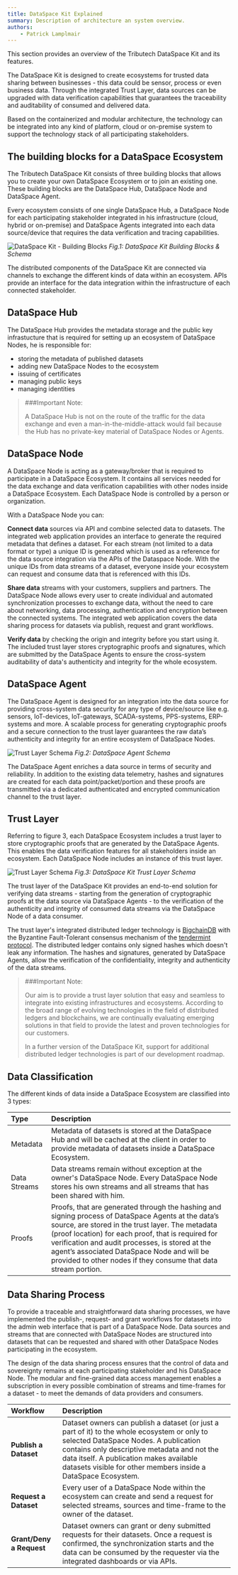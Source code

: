 ```yaml
---
title: DataSpace Kit Explained
summary: Description of architecture an system overview.
authors:
    - Patrick Lamplmair
---
```


This section provides an overview of the Tributech DataSpace Kit and its features.

The DataSpace Kit is designed to create ecosystems for trusted data sharing between businesses - this data could be sensor, process or even business data. Through the integrated Trust Layer, data sources can be upgraded with data verification capabilities that guarantees the traceability and auditability of consumed and delivered data.

Based on the containerized and modular architecture, the technology can be integrated into any kind of platform, cloud or on-premise system to support the technology stack of all participating stakeholders.

## The building blocks for a DataSpace Ecosystem

The Tributech DataSpace Kit consists of three building blocks that allows you to create your own DataSpace Ecosystem or to join an existing one. These building blocks are the DataSpace Hub, DataSpace Node and DataSpace Agent.

Every ecosystem consists of one single DataSpace Hub, a DataSpace Node for each participating stakeholder integrated in his infrastructure (cloud, hybrid or on-premise) and DataSpace Agents integrated into  each data source/device that requires the data verification and tracing capabilities.

![DataSpace Kit - Building Blocks](img/dataspace-kit-schema.png)
*Fig.1: DataSpace Kit Building Blocks & Schema*

The distributed components of the DataSpace Kit are connected via channels to exchange the different kinds of data within an ecosystem. APIs provide an interface for the data integration within the infrastructure of each connected stakeholder.

## DataSpace Hub

The DataSpace Hub provides the metadata storage and the public key infrastucture that is required for setting up an ecosystem of DataSpace Nodes, he is responsible for:

- storing the metadata of published datasets
- adding new DataSpace Nodes to the ecosystem
- issuing of certificates
- managing public keys
- managing identities

>###Important Note:
>
>A DataSpace Hub is not on the route of the traffic for the data exchange and even a man-in-the-middle-attack would fail because the Hub has no private-key material of DataSpace Nodes or Agents.

## DataSpace Node

A DataSpace Node is acting as a gateway/broker that is required to participate in a DataSpace Ecosystem. It contains all services needed for the data exchange and data verification capabilities with other nodes inside a DataSpace Ecosystem. Each DataSpace Node is controlled by a person or organization.

With a DataSpace Node you can:

**Connect data** sources via API and combine selected data to datasets. The integrated web application provides an interface to generate the required metadata that defines a dataset. For each stream (not limited to a data format or type) a unique ID is generated which is used as a reference for the data source integration via the APIs of the Dataspace Node. With the unique IDs from data streams of a dataset, everyone inside your ecosystem can request and consume data that is referenced with this IDs.

**Share data** streams with your customers, suppliers and partners. The DataSpace Node allows every user to create individual and automated synchronization processes to exchange data, without the need to care about networking, data processing, authentication and encryption between the connected systems. The integrated web application covers the data sharing process for datasets via publish, request and grant workflows.

**Verify data** by checking the origin and integrity before you start using it. The included trust layer stores cryptographic proofs and signatures, which are submitted by the DataSpace Agents to ensure the cross-system auditability of data's authenticity and integrity for the whole ecosystem.

## DataSpace Agent

The DataSpace Agent is designed for an integration into the data source for providing cross-system data security for any type of device/source like e.g. sensors, IoT-devices, IoT-gateways, SCADA-systems, PPS-systems, ERP-systems and more. A scalable process for generating cryptographic proofs and a secure connection to the trust layer guarantees the raw data’s authenticity and integrity for an entire ecosystem of DataSpace Nodes.

![Trust Layer Schema](img/dataspace-agent-schema.png)
*Fig.2: DataSpace Agent Schema*

The DataSpace Agent enriches a data source in terms of security and reliability. In addition to the existing data telemetry, hashes and signatures are created for each data point/packet/portion and these proofs are transmitted via a dedicated authenticated and encrypted communication channel to the trust layer.

## Trust Layer

Referring to figure 3, each DataSpace Ecosystem includes a trust layer to store cryptographic proofs that are generated by the DataSpace Agents. This enables the data verification features for all stakeholders inside an ecosystem. Each DataSpace Node includes an instance of this trust layer.

![Trust Layer Schema](img/trust-layer-schema.png)
*Fig.3: DataSpace Kit Trust Layer Schema*

The trust layer of the DataSpace Kit provides an end-to-end solution for verifying data streams - starting from the generation of cryptographic proofs at the data source via DataSpace Agents - to the verification of the authenticity and integrity of consumed data streams via the DataSpace Node of a data consumer.

The trust layer's integrated distributed ledger technology is <a href="https://www.bigchaindb.com/" target="_blank">BigchainDB</a> with the Byzantine Fault-Tolerant consensus mechanism of the <a href="https://tendermint.com/" target="_blank">tendermint protocol</a>. The distributed ledger contains only signed hashes which doesn't leak any information. The hashes and signatures, generated by DataSpace Agents, allow the verification of the confidentiality, integrity and authenticity of the data streams.

>###Important Note:
>
>Our aim is to provide a trust layer solution that easy and seamless to integrate into existing infrastructures and ecosystems. According to the broad range of evolving technologies in the field of distributed ledgers and blockchains, we are continually evaluating emerging solutions in that field to provide the latest and proven technologies for our customers.
>
>In a further version of the DataSpace Kit, support for additional distributed ledger technologies is part of our development roadmap.

## Data Classification

The different kinds of data inside a DataSpace Ecosystem are classified into 3 types:

| Type          | Description |
| :---          |    :----    |
| Metadata      | Metadata of datasets is stored at the DataSpace Hub and will be cached at the client in order to provide metadata of datasets inside a DataSpace Ecosystem. |
| Data Streams   | Data streams remain without exception at the owner's DataSpace Node. Every DataSpace Node stores his own streams and all streams that has been shared with him.|
| Proofs        | Proofs, that are generated through the hashing and signing process of DataSpace Agents at the data’s source, are stored in the trust layer. The metadata (proof location) for each proof, that is required for verification and audit processes, is stored at the agent’s associated DataSpace Node and will be provided to other nodes if they consume that data stream portion. |

## Data Sharing Process

To provide a traceable and straightforward data sharing processes, we have implemented the publish-, request- and grant workflows for datasets into the admin web interface that is part of a DataSpace Node. Data sources and streams that are connected with DataSpace Nodes are structured into datasets that can be requested and shared with other DataSpace Nodes participating in the ecosystem.

The design of the data sharing process ensures that the control of data and sovereignty remains at each participating stakeholder and his DataSpace Node. The modular and fine-grained data access management enables a subscription in every possible combination of streams and time-frames for a dataset - to meet the demands of data providers and consumers.

| Workflow          | Description |
| :---          |    :----    |
| **Publish a Dataset**   | Dataset owners can publish a dataset (or just a part of it) to the whole ecosystem or only to selected DataSpace Nodes. A publication contains only descriptive metadata and not the data itself. A publication makes available datasets visible for other members inside a DataSpace Ecosystem. |
| **Request a Dataset**   | Every user of a DataSpace Node  within the ecosystem can create and send a request for selected streams, sources and time-frame to the owner of the dataset. |
| **Grant/Deny a Request**     |  Dataset owners can grant or deny submitted requests for their datasets. Once a request is confirmed, the synchronization starts and the data can be consumed by the requester via the integrated dashboards or via APIs. |
